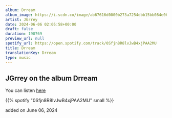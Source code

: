 ```yaml
---
album: Drream
album_image: https://i.scdn.co/image/ab67616d0000b273a7254dbb15bb084e06bbecdf
artist: JGrrey
date: 2024-06-06 02:05:58+00:00
draft: false
duration: 190769
preview_url: null
spotify_url: https://open.spotify.com/track/0Sfjn8R8lvJwB4xjPAA2MU
title: Drream
translationKey: Drream
type: music
---
```


## JGrrey on the album Drream

You can listen [here](https://open.spotify.com/track/0Sfjn8R8lvJwB4xjPAA2MU)

{{% spotify "0Sfjn8R8lvJwB4xjPAA2MU" small %}}

added on June 06, 2024
